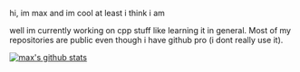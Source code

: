 hi, im max and im cool
at least i think i am


well im currently working on cpp stuff like learning it in general. Most of my repositories are public even though i have github pro (i dont really use it).

[![max's github stats](https://github-readme-stats.vercel.app/api?username=maxlovesairandteslas1)]()
